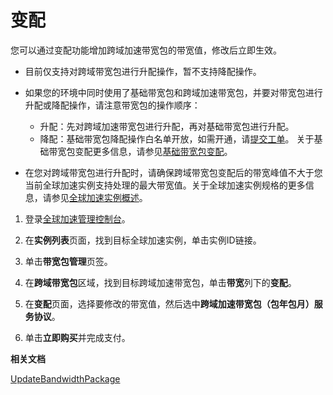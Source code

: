 # 变配

您可以通过变配功能增加跨域加速带宽包的带宽值，修改后立即生效。

-   目前仅支持对跨域带宽包进行升配操作，暂不支持降配操作。
-   如果您的环境中同时使用了基础带宽包和跨域加速带宽包，并要对带宽包进行升配或降配操作，请注意带宽包的操作顺序：

    -   升配：先对跨域加速带宽包进行升配，再对基础带宽包进行升配。
    -   降配：基础带宽包降配操作白名单开放，如需开通，请[提交工单](https://workorder-intl.console.aliyun.com/?spm=5176.11182188.console-base-top.dworkorder.18ae4882n3v6ZW#/ticket/createIndex)。
    关于基础带宽包变配更多信息，请参见[基础带宽包变配](/intl.zh-CN/用户指南/基础带宽包/变配.md)。

-   在您对跨域带宽包进行升配时，请确保跨域带宽包变配后的带宽峰值不大于您当前全球加速实例支持处理的最大带宽值。关于全球加速实例规格的更多信息，请参见[全球加速实例概述](/intl.zh-CN/用户指南/全球加速实例/全球加速实例概述.md)。

1.  登录[全球加速管理控制台](https://ga.console.aliyun.com/list)。

2.  在**实例列表**页面，找到目标全球加速实例，单击实例ID链接。

3.  单击**带宽包管理**页签。

4.  在**跨域带宽包**区域，找到目标跨域加速带宽包，单击**带宽**列下的**变配**。

5.  在**变配**页面，选择要修改的带宽值，然后选中**跨域加速带宽包（包年包月）服务协议**。

6.  单击**立即购买**并完成支付。


**相关文档**  


[UpdateBandwidthPackage](/intl.zh-CN/API参考/带宽包/UpdateBandwidthPackage.md)

